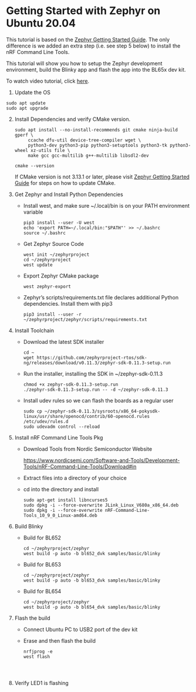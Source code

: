 # Getting Started with Zephyr on Ubuntu 20.04

This tutorial is based on the [Zephyr Getting Started Guide](https://docs.zephyrproject.org/latest/getting_started/index.html). The only difference is we added an extra step (i.e. see step 5 below) to install the nRF Command Line Tools.

This tutorial will show you how to setup the Zephyr development environment, build the Blinky app and flash the app into the BL65x dev kit.

To watch video tutorial, click [here](https://www.lairdconnect.com/resources/videos/getting-started-zephyr-bl652bl654).

1.  Update the OS

   ```
   sudo apt update
   sudo apt upgrade
   ```

   

2. Install Dependencies and verify CMake version.

   ```
   sudo apt install --no-install-recommends git cmake ninja-build gperf \
        ccache dfu-util device-tree-compiler wget \
        python3-dev python3-pip python3-setuptools python3-tk python3-wheel xz-utils file \
        make gcc gcc-multilib g++-multilib libsdl2-dev
        
   cmake --version
   ```

   

   If CMake version is not  3.13.1 or later, please visit  [Zephyr Getting Started Guide](https://docs.zephyrproject.org/latest/getting_started/index.html) for steps on how to update CMake.

   

3. Get Zephyr and Install Python Dependencies

   - Install west, and make sure ~/.local/bin is on your PATH environment variable

     ```
     pip3 install --user -U west
     echo 'export PATH=~/.local/bin:"$PATH"' >> ~/.bashrc
     source ~/.bashrc
     ```

     

   - Get Zephyr Source Code

     ```
     west init ~/zephyrproject
     cd ~/zephyrproject
     west update
     ```

     

   - Export Zephyr CMake package

     ```
     west zephyr-export
     ```

     

   - Zephyr’s scripts/requirements.txt file declares additional Python dependencies. Install them with pip3

     ```
     pip3 install --user -r ~/zephyrproject/zephyr/scripts/requirements.txt
     ```

     

4. Install Toolchain

   - Download the latest SDK installer

     ```
     cd ~
     wget https://github.com/zephyrproject-rtos/sdk-ng/releases/download/v0.11.3/zephyr-sdk-0.11.3-setup.run
     ```

     

   - Run the installer, installing the SDK in ~/zephyr-sdk-0.11.3

     ```
     chmod +x zephyr-sdk-0.11.3-setup.run
     ./zephyr-sdk-0.11.3-setup.run -- -d ~/zephyr-sdk-0.11.3
     ```

     

   - Install udev rules so we can flash the boards as a regular user

     ```
     sudo cp ~/zephyr-sdk-0.11.3/sysroots/x86_64-pokysdk-linux/usr/share/openocd/contrib/60-openocd.rules /etc/udev/rules.d
     sudo udevadm control --reload
     ```

     

5. Install nRF Command Line Tools Pkg

   - Download Tools from Nordic Semiconductor Website

     https://www.nordicsemi.com/Software-and-Tools/Development-Tools/nRF-Command-Line-Tools/Download#in

   - Extract files into a directory of your choice

     

   - cd into the directory and install

     ```
     sudo apt-get install libncurses5
     sudo dpkg -i --force-overwrite JLink_Linux_V680a_x86_64.deb
     sudo dpkg -i --force-overwrite nRF-Command-Line-Tools_10_9_0_Linux-amd64.deb
     ```

     

6. Build Blinky

   - Build for BL652

     ```
     cd ~/zephyrproject/zephyr
     west build -p auto -b bl652_dvk samples/basic/blinky
     ```

     

   - Build for BL653

     ```
     cd ~/zephyrproject/zephyr
     west build -p auto -b bl653_dvk samples/basic/blinky
     ```

     

   - Build for BL654

     ```
     cd ~/zephyrproject/zephyr
     west build -p auto -b bl654_dvk samples/basic/blinky
     ```

     

7. Flash the build

   - Connect Ubuntu PC to USB2 port of the dev kit

   - Erase and then flash the build

     ```
     nrfjprog -e
     west flash
     ```
   ```
     
     
   ```

8. Verify LED1 is flashing